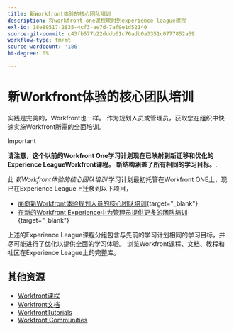 ```yaml
---
title: 新Workfront体验的核心团队培训
description: 将workfront one课程映射到experience league课程
exl-id: 18e89517-2835-4cf3-ae7d-7af9e1d52140
source-git-commit: c43fb577b22dddb61c76adb0a3351c0777852a69
workflow-type: tm+mt
source-wordcount: '186'
ht-degree: 0%

---
```


# 新Workfront体验的核心团队培训

实践是完美的，Workfront也一样。 作为规划人员或管理员，获取您在组织中快速实施Workfront所需的全面培训。

>[!IMPORTANT]
>
>**请注意，这个以前的Workfront One学习计划现在已映射到新迁移和优化的Experience LeagueWorkfront课程。  新结构涵盖了所有相同的学习目标。**.

此 *新Workfront体验的核心团队培训* 学习计划最初托管在Workfront ONE上，现已在Experience League上迁移到以下项目，

* [面向新Workfront体验规划人员的核心团队培训](core-team-training-program-for-planners.md){target="_blank"}
* [在新的Workfront Experience中为管理员提供更多的团队培训](core-team-training-program-for-administrators.md){target="_blank"}

上述的Experience League课程分组包含与先前的学习计划相同的学习目标，并尽可能进行了优化以提供全面的学习体验。  浏览Workfront课程、文档、教程和社区在Experience League上的完整库。

## 其他资源

* [Workfront课程](https://experienceleague.adobe.com/?lang=en&amp;Solution=Workfront#courses)
* [Workfront文档](https://experienceleague.adobe.com/docs/workfront.html)
* [WorkfrontTutorials](https://experienceleague.adobe.com/docs/workfront-learn/tutorials-workfront/home.html)
* [Workfront Communities](https://experienceleaguecommunities.adobe.com/t5/workfront/ct-p/workfront)
